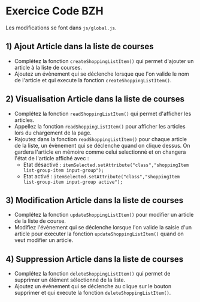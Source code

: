 # Exercice Code BZH

Les modifications se font dans `js/global.js`.

## 1) Ajout Article dans la liste de courses

- Complétez la fonction `createShoppingListItem()` qui permet d'ajouter un article à la liste de courses.
- Ajoutez un évènement qui se déclenche lorsque que l'on valide le nom de l'article et qui execute la fonction `createShoppingListItem()`.

## 2) Visualisation Article dans la liste de courses

- Complétez la fonction `readShoppingListItem()` qui permet d'afficher les articles.
- Appellez la fonction `readShoppingListItem()` pour afficher les articles lors du chargement de la page.
- Rajoutez dans la fonction `readShoppingListItem()` pour chaque article de la liste, un évènement qui se déclenche quand on clique dessus. On gardera l'article en mémoire comme celui selectionné et on changera l'état de l'article affiché avec : 
    - Etat désactivé : `itemSelected.setAttribute("class","shoppingItem list-group-item input-group");`
    - Etat activé : `itemSelected.setAttribute("class","shoppingItem list-group-item input-group active");`

## 3) Modification Article dans la liste de courses

- Complétez la fonction `updateShoppingListItem()` pour modifier un article de la liste de course.
- Modifiez l'évènement qui se déclenche lorsque l'on valide la saisie d'un article pour executer la fonction `updateShoppingListItem()` quand on veut modifier un article.

## 4) Suppression Article dans la liste de courses

- Complétez la fonction `deleteShoppingListItem()` qui permet de supprimer un élément sélectionné de la liste.
- Ajoutez un évènement qui se déclenche au clique sur le bouton supprimer et qui execute la fonction `deleteShoppingListItem()`.
